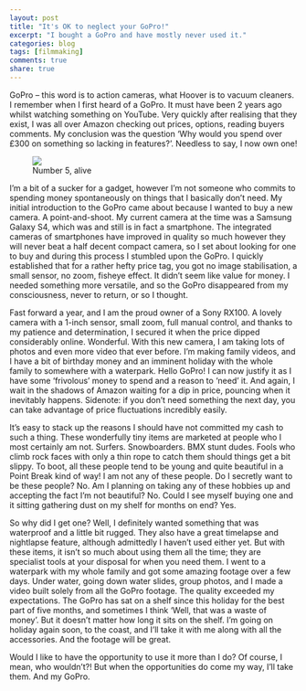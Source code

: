 ```yaml
---
layout: post
title: "It's OK to neglect your GoPro!"
excerpt: "I bought a GoPro and have mostly never used it."
categories: blog
tags: [filmmaking]
comments: true
share: true
---
```


GoPro – this word is to action cameras, what Hoover is to vacuum cleaners. I remember when I first heard of a GoPro. It must have been 2 years ago whilst watching something on YouTube. Very quickly after realising that they exist, I was all over Amazon checking out prices, options, reading buyers comments. My conclusion was the question ‘Why would you spend over £300 on something so lacking in features?’. Needless to say, I now own one!

<figure>
    <img src="{{ site.url }}/images/gopro.jpg">
    <figcaption>Number 5, alive</figcaption>
</figure>

I’m a bit of a sucker for a gadget, however I’m not someone who commits to spending money spontaneously on things that I basically don’t need. My initial introduction to the GoPro came about because I wanted to buy a new camera. A point-and-shoot. My current camera at the time was a Samsung Galaxy S4, which was and still is in fact a smartphone. The integrated cameras of smartphones have improved in quality so much however they will never beat a half decent compact camera, so I set about looking for one to buy and during this process I stumbled upon the GoPro. I quickly established that for a rather hefty price tag, you got no image stabilisation, a small sensor, no zoom, fisheye effect. It didn’t seem like value for money. I needed something more versatile, and so the GoPro disappeared from my consciousness, never to return, or so I thought.

Fast forward a year, and I am the proud owner of a Sony RX100. A lovely camera with a 1-inch sensor, small zoom, full manual control, and thanks to my patience and determination, I secured it when the price dipped considerably online. Wonderful. With this new camera, I am taking lots of photos and even more video that ever before. I’m making family videos, and I have a bit of birthday money and an imminent holiday with the whole family to somewhere with a waterpark. Hello GoPro! I can now justify it as I have some ‘frivolous’ money to spend and a reason to ‘need’ it. And again, I wait in the shadows of Amazon waiting for a dip in price, pouncing when it inevitably happens. Sidenote: if you don’t need something the next day, you can take advantage of price fluctuations incredibly easily.

It’s easy to stack up the reasons I should have not committed my cash to such a thing. These wonderfully tiny items are marketed at people who I most certainly am not. Surfers. Snowboarders. BMX stunt dudes. Fools who climb rock faces with only a thin rope to catch them should things get a bit slippy. To boot, all these people tend to be young and quite beautiful in a Point Break kind of way! I am not any of these people. Do I secretly want to be these people? No. Am I planning on taking any of these hobbies up and accepting the fact I’m not beautiful? No. Could I see myself buying one and it sitting gathering dust on my shelf for months on end? Yes.

So why did I get one? Well, I definitely wanted something that was waterproof and a little bit rugged. They also have a great timelapse and nightlapse feature, although admittedly I haven’t used either yet. But with these items, it isn’t so much about using them all the time; they are specialist tools at your disposal for when you need them. I went to a waterpark with my whole family and got some amazing footage over a few days. Under water, going down water slides, group photos, and I made a video built solely from all the GoPro footage. The quality exceeded my expectations. The GoPro has sat on a shelf since this holiday for the best part of five months, and sometimes I think ‘Well, that was a waste of money’. But it doesn’t matter how long it sits on the shelf. I’m going on holiday again soon, to the coast, and I’ll take it with me along with all the accessories. And the footage will be great. 

Would I like to have the opportunity to use it more than I do? Of course, I mean, who wouldn’t?! But when the opportunities do come my way, I’ll take them. And my GoPro.
